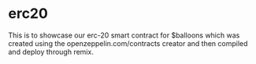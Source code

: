 # erc20
This is to showcase our erc-20 smart contract for $balloons which was created using the 
openzeppelin.com/contracts creator and then compiled and deploy through remix.
